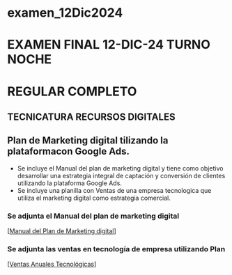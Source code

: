 # examen_12Dic2024
   # EXAMEN FINAL 12-DIC-24 TURNO NOCHE
   # REGULAR COMPLETO
   ## TECNICATURA RECURSOS DIGITALES
   
   ## Plan de Marketing digital tilizando la plataformacon Google Ads.

   * Se incluye el Manual del plan de marketing digital y tiene como objetivo desarrollar una estrategia integral de captación y conversión de clientes utilizando la plataforma Google Ads.
   * Se incluye una planilla con Ventas de una empresa tecnologica que utiliza el marketing digital como estrategia comercial.
   
   ### Se adjunta el Manual del plan de marketing digital
   [[Manual del Plan de Marketing digital](https://docs.google.com/document/d/1m3SP7wpmY-Ig5SaouHHw-JlvN3Ud_TUR367c7I6uBTU/edit?usp=sharing)]
   
   ### Se adjunta las ventas en tecnología de empresa utilizando Plan
   [[Ventas Anuales Tecnológicas](https://docs.google.com/spreadsheets/d/1HYwTQkWqsUsG1RVUJRHemEbn_C_KparfCrJvk1Wt_pw/edit?usp=sharing)]
